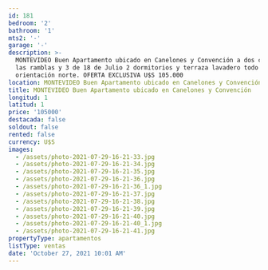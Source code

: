 ```yaml
---
id: 181
bedroom: '2'
bathroom: '1'
mts2: '-'
garage: '-'
description: >-
  MONTEVIDEO Buen Apartamento ubicado en Canelones y Convención a dos cuadras de
  las ramblas y 3 de 18 de Julio 2 dormitorios y terraza lavadero todo al frente
  orientación norte. OFERTA EXCLUSIVA U$S 105.000
location: MONTEVIDEO Buen Apartamento ubicado en Canelones y Convención
title: MONTEVIDEO Buen Apartamento ubicado en Canelones y Convención
longitud: 1
latitud: 1
price: '105000'
destacada: false
soldout: false
rented: false
currency: U$S
images:
  - /assets/photo-2021-07-29-16-21-33.jpg
  - /assets/photo-2021-07-29-16-21-34.jpg
  - /assets/photo-2021-07-29-16-21-35.jpg
  - /assets/photo-2021-07-29-16-21-36.jpg
  - /assets/photo-2021-07-29-16-21-36_1.jpg
  - /assets/photo-2021-07-29-16-21-37.jpg
  - /assets/photo-2021-07-29-16-21-38.jpg
  - /assets/photo-2021-07-29-16-21-39.jpg
  - /assets/photo-2021-07-29-16-21-40.jpg
  - /assets/photo-2021-07-29-16-21-40_1.jpg
  - /assets/photo-2021-07-29-16-21-41.jpg
propertyType: apartamentos
listType: ventas
date: 'October 27, 2021 10:01 AM'
---
```


